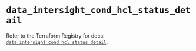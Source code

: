# `data_intersight_cond_hcl_status_detail`

Refer to the Terraform Registry for docs: [`data_intersight_cond_hcl_status_detail`](https://registry.terraform.io/providers/ciscodevnet/intersight/1.0.71/docs/data-sources/cond_hcl_status_detail).

